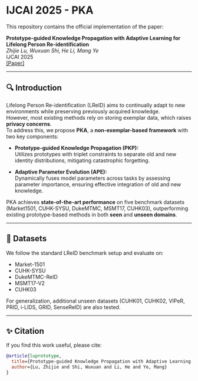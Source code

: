 # IJCAI 2025 - PKA

This repository contains the official implementation of the paper:

**Prototype-guided Knowledge Propagation with Adaptive Learning for Lifelong Person Re-identification**  
*Zhijie Lu, Wuxuan Shi, He Li, Mang Ye*  
IJCAI 2025  
[[Paper]](./ijcai2025-camera-ready.pdf)

---

## 🔍 Introduction
Lifelong Person Re-identification (LReID) aims to continually adapt to new environments while preserving previously acquired knowledge.  
However, most existing methods rely on storing exemplar data, which raises **privacy concerns**.  
To address this, we propose **PKA**, a **non-exemplar-based framework** with two key components:

- **Prototype-guided Knowledge Propagation (PKP):**  
  Utilizes prototypes with triplet constraints to separate old and new identity distributions, mitigating catastrophic forgetting.  

- **Adaptive Parameter Evolution (APE):**  
  Dynamically fuses model parameters across tasks by assessing parameter importance, ensuring effective integration of old and new knowledge.

PKA achieves **state-of-the-art performance** on five benchmark datasets (Market1501, CUHK-SYSU, DukeMTMC, MSMT17, CUHK03), outperforming existing prototype-based methods in both **seen** and **unseen domains**.

---

## 📂 Datasets
We follow the standard LReID benchmark setup and evaluate on:
- Market-1501
- CUHK-SYSU
- DukeMTMC-ReID
- MSMT17-V2
- CUHK03  

For generalization, additional unseen datasets (CUHK01, CUHK02, VIPeR, PRID, i-LIDS, GRID, SenseReID) are also tested.

---
## ✨ Citation
If you find this work useful, please cite:

```bibtex
@article{luprototype,
  title={Prototype-guided Knowledge Propagation with Adaptive Learning for Lifelong Person Re-identification},
  author={Lu, Zhijie and Shi, Wuxuan and Li, He and Ye, Mang}
}
